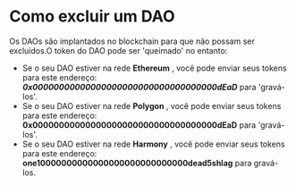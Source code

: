 # Como excluir um DAO

Os DAOs são implantados no blockchain para que não possam ser excluídos.O token do DAO pode ser 'queimado' no entanto:

* Se o seu DAO estiver na rede **Ethereum** , você pode enviar seus tokens para este endereço: _**0x00000000000000000000000000000000000dEaD**_ para 'gravá-los'.
* Se o seu DAO estiver na rede **Polygon** , você pode enviar seus tokens para este endereço: **0x00000000000000000000000000000000000dEaD** para 'gravá-los'.
* Se o seu DAO estiver na rede **Harmony** , você pode enviar seus tokens para este endereço: **one10000000000000000000000000000dead5shlag** para gravá-los.
